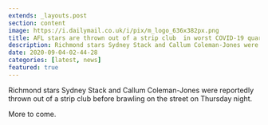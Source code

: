 ```yaml
---
extends: _layouts.post
section: content
image: https://i.dailymail.co.uk/i/pix/m_logo_636x382px.png 
title: AFL stars are thrown out of a strip club  in worst COVID-19 quarantine breach 
description: Richmond stars Sydney Stack and Callum Coleman-Jones were reportedly thrown out of a strip club before brawling on the street on Thursday night.  
date: 2020-09-04-02-44-28 
categories: [latest, news] 
featured: true 
--- 
```

Richmond stars Sydney Stack and Callum Coleman-Jones were reportedly thrown out of a strip club before brawling on the street on Thursday night. 

More to come.  

